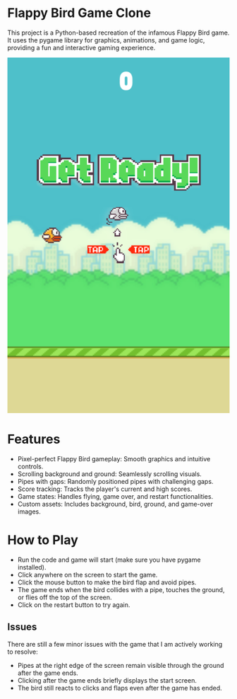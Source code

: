 # Flappy Bird Game Clone
This project is a Python-based recreation of the infamous Flappy Bird game. It uses the pygame library for graphics, animations, and game logic, providing a fun and interactive gaming experience.

![Game screenshot](game_files/images/game_screenshot.PNG)

# Features
- Pixel-perfect Flappy Bird gameplay: Smooth graphics and intuitive controls.
- Scrolling background and ground: Seamlessly scrolling visuals.
- Pipes with gaps: Randomly positioned pipes with challenging gaps.
- Score tracking: Tracks the player's current and high scores.
- Game states: Handles flying, game over, and restart functionalities.
- Custom assets: Includes background, bird, ground, and game-over images.

# How to Play
- Run the code and game will start (make sure you have pygame installed).
- Click anywhere on the screen to start the game.
- Click the mouse button to make the bird flap and avoid pipes.
- The game ends when the bird collides with a pipe, touches the ground, or flies off the top of the screen.
- Click on the restart button to try again.

## Issues

There are still a few minor issues with the game that I am actively working to resolve:
- Pipes at the right edge of the screen remain visible through the ground after the game ends.
- Clicking after the game ends briefly displays the start screen.
- The bird still reacts to clicks and flaps even after the game has ended.
